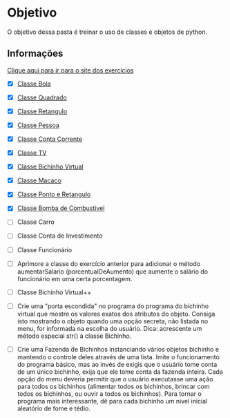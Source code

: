 # Objetivo

O objetivo dessa pasta é treinar o uso de classes e objetos de python.

## Informações

[Clique aqui para ir para o site dos exercicios](https://wiki.python.org.br/ExerciciosClasses)

- [x] [Classe Bola](https://github.com/JoaoEmanuell/Meus-Estudos-Python/blob/master/Exercicios%20Classes%20e%20Objetos/classe_bola.py)

- [x] [Classe Quadrado](https://github.com/JoaoEmanuell/Meus-Estudos-Python/blob/master/Exercicios%20Classes%20e%20Objetos/classe_quadrado.py)

- [x] [Classe Retangulo](https://github.com/JoaoEmanuell/Meus-Estudos-Python/blob/master/Exercicios%20Classes%20e%20Objetos/classe_retangulo.py)

- [x] [Classe Pessoa](https://github.com/JoaoEmanuell/Meus-Estudos-Python/blob/master/Exercicios%20Classes%20e%20Objetos/classe_pessoa.py)

- [x] [Classe Conta Corrente](https://github.com/JoaoEmanuell/Meus-Estudos-Python/blob/master/Exercicios%20Classes%20e%20Objetos/classe_conta_corrente.py)

- [x] [Classe TV](https://github.com/JoaoEmanuell/Meus-Estudos-Python/blob/master/Exercicios%20Classes%20e%20Objetos/classe_TV.py)

- [x] [Classe Bichinho Virtual](https://github.com/JoaoEmanuell/Meus-Estudos-Python/blob/master/Exercicios%20Classes%20e%20Objetos/classe_bichinho_virtual.py)

- [x] [Classe Macaco](https://github.com/JoaoEmanuell/Meus-Estudos-Python/blob/master/Exercicios%20Classes%20e%20Objetos/classe_macaco.py)

- [x] [Classe Ponto e Retangulo](https://github.com/JoaoEmanuell/Meus-Estudos-Python/blob/master/Exercicios%20Classes%20e%20Objetos/classe_ponto_retangulo.py)

- [x] [Classe Bomba de Combustivel](https://github.com/JoaoEmanuell/Meus-Estudos-Python/blob/master/Exercicios%20Classes%20e%20Objetos/classe_bomba_combustivel.py)

- [ ] Classe Carro

- [ ] Classe Conta de Investimento

- [ ] Classe Funcionário

- [ ] Aprimore a classe do exercício anterior para adicionar o método aumentarSalario (porcentualDeAumento) que aumente o salário do funcionário em uma certa porcentagem.

- [ ] Classe Bichinho Virtual++

- [ ] Crie uma "porta escondida" no programa do programa do bichinho virtual que mostre os valores exatos dos atributos do objeto. Consiga isto mostrando o objeto quando uma opção secreta, não listada no menu, for informada na escolha do usuário. Dica: acrescente um método especial str() à classe Bichinho.

- [ ] Crie uma Fazenda de Bichinhos instanciando vários objetos bichinho e mantendo o controle deles através de uma lista. Imite o funcionamento do programa básico, mas ao invés de exigis que o usuário tome conta de um único bichinho, exija que ele tome conta da fazenda inteira. Cada opção do menu deveria permitir que o usuário executasse uma ação para todos os bichinhos (alimentar todos os bichinhos, brincar com todos os bichinhos, ou ouvir a todos os bichinhos). Para tornar o programa mais interessante, dê para cada bichinho um nivel inicial aleatório de fome e tédio.
